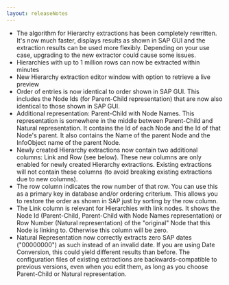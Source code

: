 ```yaml
---
layout: releaseNotes
---
```


* The algorithm for Hierarchy extractions has been completely rewritten. It's now much faster, displays results as shown in SAP GUI and the extraction results can be used more flexibly. Depending on your use case, upgrading to the new extractor could cause some issues.
* Hierarchies with up to 1 million rows can now be extracted within minutes
* New Hierarchy extraction editor window with option to retrieve a live preview
* Order of entries is now identical to order shown in SAP GUI. This includes the Node Ids (for Parent-Child representation) that are now also identical to those shown in SAP GUI.
* Additional representation: Parent-Child with Node Names. This representation is somewhere in the middle between Parent-Child and Natural representation. It contains the Id of each Node and the Id of that Node's parent. It also contains the Name of the parent Node and the InfoObject name of the parent Node.
* Newly created Hierarchy extractions now contain two additional columns: Link and Row (see below). These new columns are only enabled for newly created Hierarchy extractions. Existing extractions will not contain these columns (to avoid breaking existing extractions due to new columns).
* The row column indicates the row number of that row. You can use this as a primary key in database and/or ordering criterium. This allows you to restore the order as shown in SAP just by sorting by the row column.
* The Link column is relevant for Hierarchies with link nodes. It shows the Node Id (Parent-Child, Parent-Child with Node Names representation) or Row Number (Natural representation) of the "original" Node that this Node is linking to. Otherwise this column will be zero.
* Natural Representation now correctly extracts zero SAP dates ("00000000") as such instead of an invalid date. If you are using Date Conversion, this could yield different results than before.
The configuration files of existing extractions are backwards-compatible to previous versions, even when you edit them, as long as you choose Parent-Child or Natural representation.